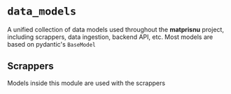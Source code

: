 # `data_models`

A unified collection of data models used throughout the **matprisnu** project, including scrappers, data ingestion, backend API, etc. Most models are based on pydantic's `BaseModel`

## Scrappers
Models inside this module are used with the scrappers
